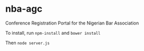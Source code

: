 # nba-agc
Conference Registration Portal for the Nigerian Bar Association


To install, run `npm-install` and `bower install`

Then `node server.js`
